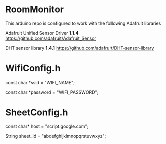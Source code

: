 # RoomMonitor


This arduino repo is configured to work with the following Adafruit libraries

Adafruit Unified Sensor Driver **1.1.4**
https://github.com/adafruit/Adafruit_Sensor



DHT sensor library **1.4.1**
https://github.com/adafruit/DHT-sensor-library




# WifiConfig.h

const char *ssid     = "WIFI_NAME";

const char *password = "WIFI_PASSWORD";



# SheetConfig.h

const char* host = "script.google.com";

String sheet_id = "abdefghijklmnopqrstuvwxyz";




